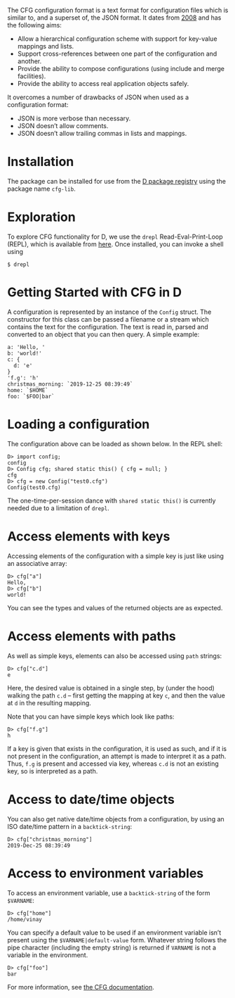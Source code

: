 The CFG configuration format is a text format for configuration files which is similar to, and a superset of, the JSON format. It dates from [2008](https://wiki.python.org/moin/HierConfig) and has the following aims:

* Allow a hierarchical configuration scheme with support for key-value mappings and lists.
* Support cross-references between one part of the configuration and another.
* Provide the ability to compose configurations (using include and merge facilities).
* Provide the ability to access real application objects safely.

It overcomes a number of drawbacks of JSON when used as a configuration format:

* JSON is more verbose than necessary.
* JSON doesn’t allow comments.
* JSON doesn’t allow trailing commas in lists and mappings.

Installation
============
The package can be installed for use from the [D package registry](https://code.dlang.org) using the package name `cfg-lib`.

Exploration
============
To explore CFG functionality for D, we use the `drepl` Read-Eval-Print-Loop (REPL), which is available from [here](https://github.com/vsajip/drepl). Once installed, you can invoke a shell using
```
$ drepl
```

Getting Started with CFG in D
=============================
A configuration is represented by an instance of the `Config` struct. The constructor for this class can be passed a filename or a stream which contains the text for the configuration. The text is read in, parsed and converted to an object that you can then query. A simple example:

```
a: 'Hello, '
b: 'world!'
c: {
  d: 'e'
}
'f.g': 'h'
christmas_morning: `2019-12-25 08:39:49`
home: `$HOME`
foo: `$FOO|bar`
```

Loading a configuration
=======================
The configuration above can be loaded as shown below. In the REPL shell:

```
D> import config;
config
D> Config cfg; shared static this() { cfg = null; }
cfg
D> cfg = new Config("test0.cfg")
Config(test0.cfg)
```
The one-time-per-session dance with `shared static this()` is currently needed due to a limitation of `drepl`.

Access elements with keys
=========================
Accessing elements of the configuration with a simple key is just like using an associative array:

```
D> cfg["a"]
Hello,
D> cfg["b"]
world!
```
You can see the types and values of the returned objects are as expected.

Access elements with paths
==========================
As well as simple keys, elements  can also be accessed using `path` strings:
```
D> cfg["c.d"]
e
```
Here, the desired value is obtained in a single step, by (under the hood) walking the path `c.d` – first getting the mapping at key `c`, and then the value at `d` in the resulting mapping.

Note that you can have simple keys which look like paths:
```
D> cfg["f.g"]
h
```
If a key is given that exists in the configuration, it is used as such, and if it is not present in the configuration, an attempt is made to interpret it as a path. Thus, `f.g` is present and accessed via key, whereas `c.d` is not an existing key, so is interpreted as a path.

Access to date/time objects
===========================
You can also get native date/time objects from a configuration, by using an ISO date/time pattern in a `backtick-string`:
```
D> cfg["christmas_morning"]
2019-Dec-25 08:39:49
```
Access to environment variables
===============================

To access an environment variable, use a `backtick-string` of the form `$VARNAME`:
```
D> cfg["home"]
/home/vinay
```
You can specify a default value to be used if an environment variable isn’t present using the `$VARNAME|default-value` form. Whatever string follows the pipe character (including the empty string) is returned if `VARNAME` is not a variable in the environment.
```
D> cfg["foo"]
bar
```
For more information, see [the CFG documentation](https://docs.red-dove.com/cfg/index.html).
